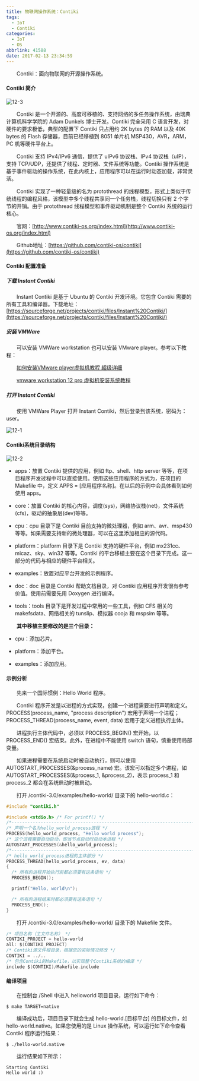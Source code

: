 ```yaml
---
title: 物联网操作系统：Contiki
tags: 
  - IoT
  - Contiki
categories:
  - IoT
  - OS
abbrlink: 41588
date: 2017-02-13 23:34:59
---
```


　　Contiki：面向物联网的开源操作系统。

<!--more-->

#### Contiki 简介

![12-3](http://fzy-blog.oss-cn-shenzhen.aliyuncs.com/2017/2/13-3.jpg)

　　Contiki 是一个开源的、高度可移植的、支持网络的多任务操作系统，由瑞典计算机科学学院的 Adam Dunkels 博士开发。Contiki 完全采用 C 语言开发，对硬件的要求极低，典型的配置下 Contiki 只占用约 2K bytes 的 RAM 以及 40K bytes 的 Flash 存储器，目前已经移植到 8051 单片机 MSP430，AVR，ARM，PC 机等硬件平台上。

　　Contiki 支持 IPv4/IPv6 通信，提供了 uIPv6 协议栈、IPv4 协议栈（uIP），支持 TCP/UDP，还提供了线程、定时器、文件系统等功能。Contiki 操作系统是基于事件驱动的操作系统，在此内核上，应用程序可以在运行时动态加载，非常灵活。

　　Contiki 实现了一种轻量级的名为 protothread 的线程模型，形式上类似于传统线程的编程风格，该模型中多个线程共享同一个任务栈，线程切换只有 2 个字节的开销。由于 protothread 线程模型和事件驱动机制是整个 Contiki 系统的运行核心。

　　官网：[http://www.contiki-os.org/index.html](http://www.contiki-os.org/index.html)

　　Github地址：[https://github.com/contiki-os/contiki](https://github.com/contiki-os/contiki)

#### Contiki 配置准备

##### 下载 Instant Contiki

　　Instant Contiki 是基于 Ubuntu 的 Contiki 开发环境。它包含 Contiki 需要的所有工具和编译器。下载地址：[https://sourceforge.net/projects/contiki/files/Instant%20Contiki/](https://sourceforge.net/projects/contiki/files/Instant%20Contiki/) 


##### 安装 VMWare

　　可以安装 VMWare workstation 也可以安装 VMware player。参考以下教程：

　　[如何安装VMware player虚拟机教程 超级详细](http://jingyan.baidu.com/article/4d58d54129e1cb9dd4e9c09f.html)

　　[vmware workstation 12 pro 虚拟机安装系统教程](http://jingyan.baidu.com/article/86fae346ce751b3c48121a6d.html)

##### 打开 Instant Contiki

　　使用 VMWare Player 打开 Instant Contiki，然后登录到该系统，密码为：user。

![12-1](http://fzy-blog.oss-cn-shenzhen.aliyuncs.com/2017/2/13-1.png)

#### Contiki系统目录结构

![12-2](http://fzy-blog.oss-cn-shenzhen.aliyuncs.com/2017/2/13-2.png)

- apps：放置 Contiki 提供的应用，例如 ftp、shell、http server 等等，在项目程序开发过程中可以直接使用。使用这些应用程序的方式为，在项目的 Makefile 中，定义 APPS = [应用程序名称]。在以后的示例中会具体看到如何使用 apps。

- core：放置 Contiki 的核心内容，调度(sys)，网络协议栈(net)，文件系统(cfs)，驱动的抽象层(dev)等等。

- cpu：cpu 目录下是 Contiki 目前支持的微处理器，例如 arm、avr、msp430 等等。如果需要支持新的微处理器，可以在这里添加相应的源代码。

- platform：platform 目录下是 Contiki 支持的硬件平台，例如 mx231cc、micaz、sky、win32 等等。Contiki 的平台移植主要在这个目录下完成。这一部分的代码与相应的硬件平台相关。

- examples：放置对应平台开发的示例程序。

- doc：doc 目录是 Contiki 帮助文档目录，对 Contiki 应用程序开发很有参考价值。使用前需要先用 Doxygen 进行编译。

- tools：tools 目录下是开发过程中常用的一些工具，例如 CFS 相关的 makefsdata、网络相关的 tunslip、模拟器 cooja 和 mspsim 等等。

　　**其中移植主要修改的是三个目录：**

- cpu：添加芯片。

- platform：添加平台。

- examples：添加应用。

#### 示例分析

　　先来一个国际惯例：Hello World 程序。

　　Contiki 程序开发是以进程的方式实现，创建一个进程需要进行声明和定义。PROCESS(process_name, "process description") 宏用于声明一个进程；PROCESS_THREAD(process_name, event, data) 宏用于定义进程执行主体。

　　进程执行主体代码中，必须以 PROCESS_BEGIN() 宏开始，以 PROCESS_END() 宏结束。此外，在进程中不能使用 switch 语句，慎重使用局部变量。

　　如果进程需要在系统启动时被自动执行，则可以使用 AUTOSTART_PROCESSES(&process_name) 宏。该宏可以指定多个进程，如 AUTOSTART_PROCESSES(&process_1, &process_2)，表示 process_1 和 process_2 都会在系统启动时被启动。

　　打开 /contiki-3.0/examples/hello-world/ 目录下的 hello-world.c：

```c
#include "contiki.h"

#include <stdio.h> /* For printf() */
/*---------------------------------------------------------------------------*/
/* 声明一个名为hello_world_process进程 */
PROCESS(hello_world_process, "Hello world process");
/* 这个进程需要自动启动，即当节点启动时启动本进程 */
AUTOSTART_PROCESSES(&hello_world_process);
/*---------------------------------------------------------------------------*/
/* hello_world_process进程的主体部分 */
PROCESS_THREAD(hello_world_process, ev, data)
{
  /* 所有的进程开始执行前都必须要有这条语句 */
  PROCESS_BEGIN();

  printf("Hello, world\n");

  /* 所有的进程结束时都必须要有这条语句 */
  PROCESS_END();
}

```

　　打开 /contiki-3.0/examples/hello-world/ 目录下的 Makefile 文件。

```c
/* 项目名称（主文件名称） */
CONTIKI_PROJECT = hello-world
all: $(CONTIKI_PROJECT)
/* Contiki源文件根目录，根据您的实际情况修改 */
CONTIKI = ../..
/* 包含Contiki的Makefile，以实现整个Contiki系统的编译 */
include $(CONTIKI)/Makefile.include
```

#### 编译项目

　　在控制台 /Shell 中进入 helloworld 项目目录，运行如下命令：

```shell
$ make TARGET=native
```

　　编译成功后，项目目录下就会生成 hello-world.[目标平台] 的目标文件，如 hello-world.native。如果您使用的是 Linux 操作系统，可以运行如下命令查看 Contiki 程序运行结果：

```shell
$ ./hello-world.native
```

　　运行结果如下所示：

```
Starting Contiki
Hello world :)
```
